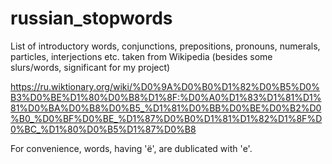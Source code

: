 # russian_stopwords
List of introductory words, conjunctions, prepositions, pronouns, numerals, particles, interjections etc. taken from Wikipedia (besides some slurs/words, significant for my project)

https://ru.wiktionary.org/wiki/%D0%9A%D0%B0%D1%82%D0%B5%D0%B3%D0%BE%D1%80%D0%B8%D1%8F:%D0%A0%D1%83%D1%81%D1%81%D0%BA%D0%B8%D0%B5_%D1%81%D0%BB%D0%BE%D0%B2%D0%B0_%D0%BF%D0%BE_%D1%87%D0%B0%D1%81%D1%82%D1%8F%D0%BC_%D1%80%D0%B5%D1%87%D0%B8

For convenience, words, having 'ё', are dublicated with 'е'.
